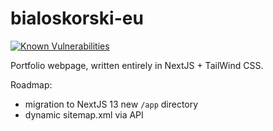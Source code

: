 # bialoskorski-eu

[![Known Vulnerabilities](https://snyk.io/test/github/JakubBialoskorski/bialoskorski-eu/badge.svg)](https://snyk.io/test/github/JakubBialoskorski/bialoskorski-eu)

Portfolio webpage, written entirely in NextJS + TailWind CSS.

Roadmap:
* migration to NextJS 13 new `/app` directory
* dynamic sitemap.xml via API